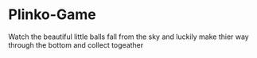 # Plinko-Game
Watch the beautiful little balls fall from the sky and luckily make thier way through the bottom and collect togeather 
